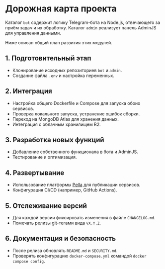 <!-- Назначение файла: план развития проекта. -->
# Дорожная карта проекта


Каталог `bot` содержит логику Telegram-бота на Node.js,
отвечающего за приём задач и их обработку.
Каталог `admin` реализует панель AdminJS для управления данными.

Ниже описан общий план развития этих модулей.

## 1. Подготовительный этап
- Клонирование исходных репозиториев `bot` и `admin`.
- Создание файла `.env` и настройка переменных.

## 2. Интеграция
- Настройка общего Dockerfile и Compose для запуска обоих сервисов.
- Проверка локального запуска, устранение ошибок сборки.
- Переход на MongoDB Atlas для хранения данных.
- Интеграция с облачным хранилищем R2.

## 3. Разработка новых функций
- Добавление собственного функционала в бота и AdminJS.
- Тестирование и оптимизация.

## 4. Развертывание
- Использование платформы [Pella](https://www.pella.app) для публикации сервисов.
- Конфигурация CI/CD (например, GitHub Actions).

## 5. Отслеживание версий
- Для каждой версии фиксировать изменения в файле `CHANGELOG.md`.
- Помечать релизы git-тегами вида `vX.Y.Z`.

## 6. Документация и безопасность
- После релиза обновлять `README.md` и `SECURITY.md`.
- Проверять конфигурацию `docker-compose.yml` командой `docker compose config`.

